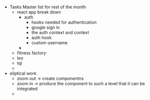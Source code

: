 - Tasks Master list  for rest of the month
	- react app break down
		- auth
			- hooks needed for authentication
			- google sign in
			- the auth context and context
			- auth hook
			- custom username
		-
	- fitness factory
	- leo
	- tql
	-
- eliptical work
	- zoom out -> create componentns
	- zoom in -> produce the component to such a level that it can be integrated
	-